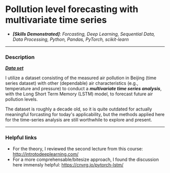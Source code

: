 # Pollution level forecasting with multivariate time series 

* ___[Skills Demonstrated]___: _Forcasting, Deep Learning, Sequential Data, Data Processing, Python, Pandas, PyTorch, scikit-learn_

---

### Description

___[Data set](https://archive.ics.uci.edu/ml/datasets/Beijing+PM2.5+Data)___

I utilize a dataset consisting of the measured air pollution in Beijing (time series dataset) with other (dependable) air characteristics (e.g., temperature and pressure) to conduct a ___multivariate time series analysis___, with the Long Short Term Memory (LSTM) model, to forecast future air pollution levels. 

The dataset is roughly a decade old, so it is quite outdated for actually meaningful forcasting for today's applicability, but the methods applied here for the time-series analysis are still worthwhile to explore and present.

---

### Helpful links

* For the theory, I reviewed the second lecture from this course: http://introtodeeplearning.com/
* For a more comprehensable/bitesize approach, I found the discussion here immensly helpful: https://cnvrg.io/pytorch-lstm/
